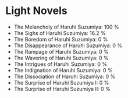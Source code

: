 # Light Novels

- The Melancholy of Haruhi Suzumiya: 100 %
- The Sighs of Haruhi Suzumiya: 16.2 %
- The Boredom of Haruhi Suzumiya: 0 %
- The Disappearance of Haruhi Suzumiya: 0 %
- The Rampage of Haruhi Suzumiya: 0 %
- The Wavering of Haruhi Suzumiya: 0 %
- The Intrigues of Haruhi Suzumiya: 0 %
- The Indignation of Haruhi Suzumiya: 0 %
- The Dissociation of Haruhi Suzumiya: 0 %
- The Surprise of Haruhi Suzumiya I: 0 %
- The Surprise of Haruhi Suzumiya II: 0 %
